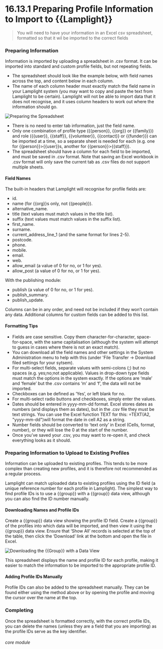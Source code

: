 # 16.13.1 Preparing Profile Information to Import to {{Lamplight}}

> You will need to have your information in an Excel csv spreadsheet, formatted so that it wil be imported to the correct fields



### Preparing Information

Information is imported by uploading a spreadsheet in .csv format. It can be imported into standard and custom profile fields, but not repeating fields. 

- The spreadsheet should look like the example below, with field names across the top, and content below in each column. 
- The name of each column header must exactly match the field name in your Lamplight system (you may want to copy and paste the text from Lamplight to be certain). Lamplight will not be able to import data that it does not recognise, and it uses column headers to work out where the information should go. 

![Preparing the Spreadsheet](16.13.1a.png)

- There is no need to enter tab information, just the field name. 
- Only one combination of profile type ({{person}}, {{org}} or {{family}}) and role ({{user}}, {{staff}}, {{volunteer}}, {{contact}} or {{funder}}) can be imported at a time, so a separate sheet is needed for each (e.g. one for {{person}}>{{user}}s, another for {{person}}>{{staff}}).
- The spreadsheet should have a column for each field to be imported, and must be saved in .csv format. Note that saving an Excel workbook in .csv format will only save the current tab as .csv files do not support multiple sheets.


#### Field Names

The built-in headers that Lamplight will recognise for profile fields are:
- id.
- name (for {{org}}s only, not {{people}}).
- alternative_name.
- title (text values must match values in the title list).
- suffix (text values must match values in the suffix list).
- first_name.
- surname.
- current_address_line_1 (and the same format for lines 2-5).
- postcode.
- phone.
- mobile.
- email.
- web.
- allow_email (a value of 0 for no, or 1 for yes).
- allow_post (a value of 0 for no, or 1 for yes).

With the publishing module:

- publish (a value of 0 for no, or 1 for yes).
- publish_summary.
- publish_update.


Columns can be in any order, and need not be included if they won’t contain any data. Additional columns for custom fields can be added to this list. 

#### Formatting Tips  

- Fields are case sensitive. Copy them character-for-character, space-for-space, with the same capitalisation (although the system will attempt to guess in cases where there is not an exact match).
- You can download all the field names and other settings in the System Administration menu to help with this (under 'File Transfer -> Download filed settings for your sytsem).
- For multi-select fields, separate values with semi-colons (;) but no spaces (e.g. yes;no;not applicable). Values in drop-down type fields must match the options in the system exactly. If the options are ‘male’ and ‘female’ but the .csv contains ‘m’ and ‘f’, the data will not be imported.
- Checkboxes can be defined as ‘Yes’, or left blank for no.
- For multi-select radio buttons and checkboxes, simply enter the values.
- Dates should be entered in yyyy-mm-dd format. Excel stores dates as numbers (and displays them as dates), but in the .csv file they must be text strings. You can use the Excel function TEXT for this: =TEXT(A2, "yyyy-mm-dd")will format the date in cell A2 as a string.
- Number fields should be converted to ‘text only’ in Excel (Cells, format, number), or they will lose the 0 at the start of the number.
- Once you’ve saved your .csv, you may want to re-open it, and check everything looks as it should. 


### Preparing Information to Upload to Existing Profiles

Information can be uploaded to existing profiles. This tends to be more complex than creating new profiles, and it is therefore not recommended as a regular process.

Lamplight can match uploaded data to existing profiles using the ID field (a unique reference number for each profile in Lamplight). The simplest way to find profile IDs is to use a {{group}} with a {{group}} data view, although you can also find the ID number manually.

#### Downloading Names and Profile IDs 
Create a {{group}} data view showing the profile ID field. Create a {{group}} of the profiles into which data will be imported, and then view it using the {{group}} data view. Ensure that ‘Show All’ records is selected at the top of the table, then click the ‘Download’ link at the bottom and open the file in Excel.

![Downloading the {{Group}} with a Data View](16.13.1b.png) 
 
This spreadsheet displays the name and profile ID for each profile, making it easier to match the information to be imported to the appropriate profile ID.

#### Adding Profile IDs Manually
Profile IDs can also be added to the spreadsheet manually. They can be found either using the method above or by opening the profile and moving the cursor over the name at the top.


### Completing

Once the spreadsheet is formatted correctly, with the correct profile IDs, you can delete the names (unless they are a field that you are importing) as the profile IDs serve as the key identifier. 


###### core module
